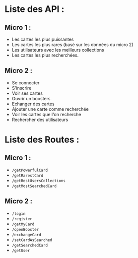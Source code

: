 # Liste des API :

## Micro 1 :

- Les cartes les plus puissantes
- Les cartes les plus rares (basé sur les données du micro 2)
- Les utilisateurs avec les meilleurs collections
- Les cartes les plus recherchées.


## Micro 2 :

- Se connecter
- S'inscrire
- Voir ses cartes
- Ouvrir un boosters
- Echanger des cartes
- Ajouter une carte comme recherchée
- Voir les cartes que l'on recherche
- Rechercher des utilisateurs

# Liste des Routes :

## Micro 1 :
- `/getPowerfulCard`
- `/getRarestCard`
- `/getBestUsersCollections`
- `/getMostSearchedCard`

## Micro 2 :
- `/login`
- `/register`
- `/getMyCard`
- `/openBooster`
- `/exchangeCard`
- `/setCardAsSearched`
- `/getSearchedCard`
- `/getUser`